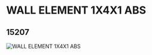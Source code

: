 # WALL ELEMENT 1X4X1 ABS
## 15207
![WALL ELEMENT 1X4X1 ABS](https://lc-www-live-s.legocdn.com/media/bricks/5/2/6046379.jpg)